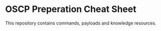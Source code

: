 # OSCP Preperation Cheat Sheet
This repository contains commands, payloads and knowledge resources.
